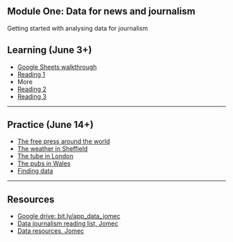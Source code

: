 ## Module One: Data for news and journalism

Getting started with analysing data for journalism

## Learning (June 3+)

- [Google Sheets walkthrough](https://aodhanlutetiae.github.io/dj/sheets)
- [Reading 1](https://aodhanlutetiae.github.io/dj/reading1)
- More
- [Reading 2](https://aodhanlutetiae.github.io/dj/reading2)
- [Reading 3](https://aodhanlutetiae.github.io/dj/reading3)

---

## Practice (June 14+)

- [The free press around the world](https://forms.gle/1K3vwKRC9FR5JZdS8)
- [The weather in Sheffield](https://forms.gle/vE7qyvDxMPbysyo88)
- [The tube in London](https://forms.gle/TEcZadFC7MkCMzBu5)
- [The pubs in Wales](https://forms.gle/qrL5jyJ6Lkts5vscA)
- [Finding data](https://aodhanlutetiae.github.io/dj/finding)

---

## Resources

- [Google drive: bit.ly/app_data_jomec](https://bit.ly/app_data_jomec)
- [Data journalism reading list, Jomec](https://dj-reading.readthedocs.io/en/latest/#)
- [Data resources, Jomec](https://aodhanlutetiae.github.io/j_book/intro.html)
